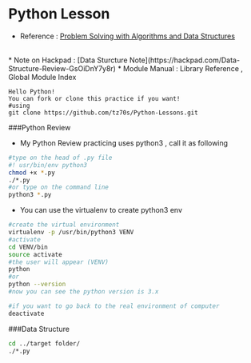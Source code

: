 # Python Lesson

* Reference : [Problem Solving with Algorithms and Data Structures](http://interactivepython.org/runestone/static/pythonds/index.html#)
<br>
* Note on Hackpad : [Data Sturcture Note](https://hackpad.com/Data-Structure-Review-GsOiDnY7y8r)
* Module Manual : Library Reference , Global Module Index

```Shell
Hello Python!
You can fork or clone this practice if you want!
#using
git clone https://github.com/tz70s/Python-Lessons.git

```

###Python Review
* My Python Review practicing uses python3 , call it as following
```Bash
#type on the head of .py file
#! usr/bin/env python3
chmod +x *.py
./*.py
#or type on the command line
python3 *.py 
``` 
* You can use the virtualenv to create python3 env
```Bash
#create the virtual environment
virtualenv -p /usr/bin/python3 VENV
#activate
cd VENV/bin
source activate
#the user will appear (VENV)
python
#or
python --version
#now you can see the python version is 3.x

#if you want to go back to the real environment of computer
deactivate
```

###Data Structure
```Bash
cd ../target folder/
./*.py
```


